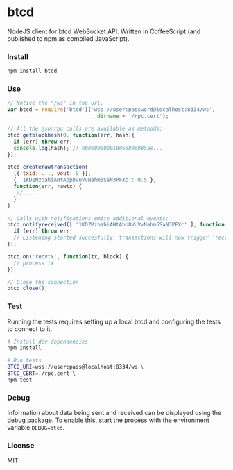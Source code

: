 # btcd

NodeJS client for btcd WebSocket API.
Written in CoffeeScript (and published to npm as compiled JavaScript).

### Install
```bash
npm install btcd
```

### Use
```js
// Notice the "/ws" in the url.
var btcd = require('btcd')('wss://user:password@localhost:8334/ws',
                           __dirname + '/rpc.cert');

// All the jsonrpc calls are available as methods:
btcd.getblockhash(0, function(err, hash){
  if (err) throw err;
  console.log(hash); // 000000000019d6689c085ae...
});

btcd.createrawtransaction(
  [{ txid: ..., vout: 0 }],
  { '1KDZMzoahiAHtAbp8VuVvNahm5SaN3PFXc': 0.5 },
  function(err, rawtx) {
   // ...
  }
)

// Calls with notifications emits additional events:
btcd.notifyreceived([ '1KDZMzoahiAHtAbp8VuVvNahm5SaN3PFXc' ], function(err) {
  if (err) throw err;
  // Listening started succesfully, transactions will now trigger 'recvtx' below
});

btcd.on('recvtx', function(tx, block) {
  // process tx
});

// Close the connection
btcd.close();
```

### Test

Running the tests requires setting up a local btcd and configuring the tests to
connect to it.

```bash
# Install dev dependencies
npm install

# Run tests
BTCD_URI=wss://user:pass@localhost:8334/ws \
BTCD_CERT=./rpc.cert \
npm test
```

### Debug

Information about data being sent and received can be displayed using the
[debug](https://github.com/visionmedia/debug) package.
To enable this, start the process with the environment variable `DEBUG=btcd`.

### License

MIT
